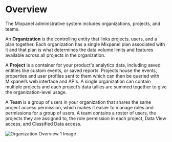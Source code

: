# Overview


The Mixpanel administrative system includes organizations, projects, and teams.

An **Organization** is the controlling entity that links projects, users, and a plan together. Each organization has a single Mixpanel plan associated with it and that plan is what determines the data volume limits and features available across all projects in the organization.

A **Project** is a container for your product's analytics data, including saved entities like custom events, or saved reports. Projects house the events, properties and user profiles sent to them which can then be queried with Mixpanel’s web interface and APIs. A single organization can contain multiple projects and each project’s data tallies are summed together to give the organization-level usage.

A **Team** is a group of users in your organization that shares the same project access permission, which makes it easier to manage roles and permissions for a group of users. A team contains a roster of users, the projects they are assigned to, the role permission in each project, Data View access, and Classified Data access.

![Organization Overview 1 Image](/organization_overview.png)
